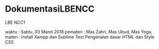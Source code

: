 # DokumentasiLBENCC

LBE NCC1

waktu     : Sabtu, 03 Maret 2018
pemateri  : Mas Zahri, Mas Ubud, Mas Yoga,
materi    : Install Xampp dan Sublime Text
            Pengenalan dasar HTML dan Style CSS
